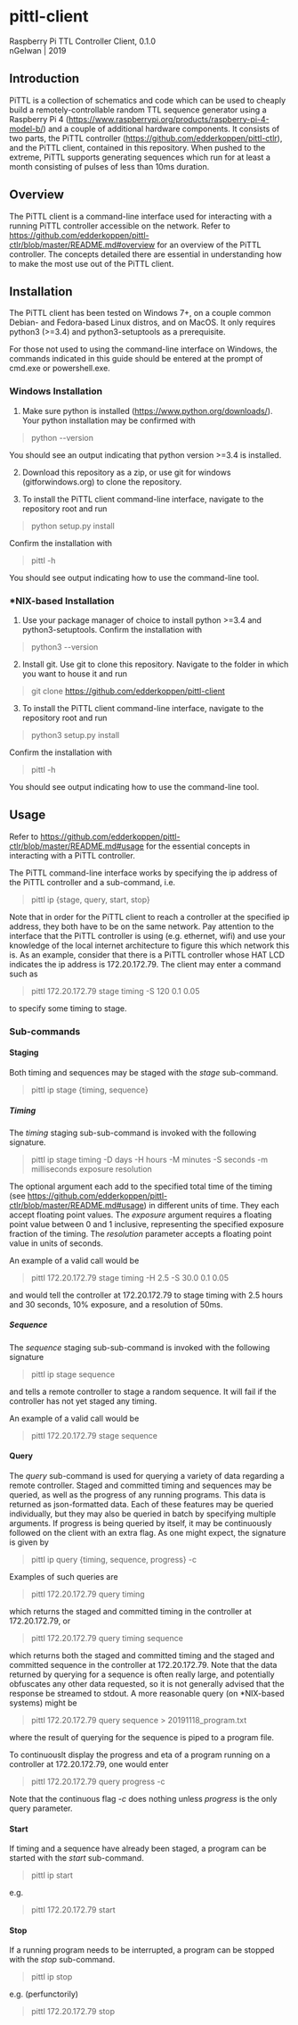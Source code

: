 # pittl-client
Raspberry Pi TTL Controller Client, 0.1.0  
nGelwan | 2019

## Introduction
PiTTL is a collection of schematics and code which can be used to cheaply build a remotely-controllable random TTL sequence generator using a Raspberry Pi 4 (https://www.raspberrypi.org/products/raspberry-pi-4-model-b/) and a couple of additional hardware components. It consists of two parts, the PiTTL controller (https://github.com/edderkoppen/pittl-ctlr), and the PiTTL client, contained in this repository. When pushed to the extreme, PiTTL supports generating sequences which run for at least a month consisting of pulses of less than 10ms duration. 

## Overview
The PiTTL client is a command-line interface used for interacting with a running PiTTL controller accessible on the network. Refer to https://github.com/edderkoppen/pittl-ctlr/blob/master/README.md#overview for an overview of the PiTTL controller. The concepts detailed there are essential in understanding how to make the most use out of the PiTTL client.

## Installation
The PiTTL client has been tested on Windows 7+, on a couple common Debian- and Fedora-based Linux distros, and on MacOS. It only requires python3 (>=3.4) and python3-setuptools as a prerequisite.

For those not used to using the command-line interface on Windows, the commands indicated in this guide should be entered at the prompt of cmd.exe or powershell.exe.

### Windows Installation
1. Make sure python is installed (https://www.python.org/downloads/). Your python installation may be confirmed with

> python --version

You should see an output indicating that python version >=3.4 is installed. 

2. Download this repository as a zip, or use git for windows (gitforwindows.org) to clone the repository.

3. To install the PiTTL client command-line interface, navigate to the repository root and run

> python setup.py install

Confirm the installation with

> pittl -h

You should see output indicating how to use the command-line tool.

### \*NIX-based Installation
1. Use your package manager of choice to install python >=3.4 and python3-setuptools. Confirm the installation with

> python3 --version

2. Install git. Use git to clone this repository. Navigate to the folder in which you want to house it and run

> git clone https://github.com/edderkoppen/pittl-client

3. To install the PiTTL client command-line interface, navigate to the repository root and run

> python3 setup.py install

Confirm the installation with

> pittl -h

You should see output indicating how to use the command-line tool.

## Usage
Refer to https://github.com/edderkoppen/pittl-ctlr/blob/master/README.md#usage for the essential concepts in interacting with a PiTTL controller.

The PiTTL command-line interface works by specifying the ip address of the PiTTL controller and a sub-command, i.e.

> pittl ip {stage, query, start, stop}

Note that in order for the PiTTL client to reach a controller at the specified ip address, they both have to be on the same network. Pay attention to the interface that the PiTTL controller is using (e.g. ethernet, wifi) and use your knowledge of the local internet architecture to figure this which network this is. As an example, consider that there is a PiTTL controller whose HAT LCD indicates the ip address is 172.20.172.79. The client may enter a command such as

> pittl 172.20.172.79 stage timing -S 120 0.1 0.05

to specify some timing to stage.

### Sub-commands
#### Staging
Both timing and sequences may be staged with the *stage* sub-command. 

> pittl ip stage {timing, sequence}

##### Timing
The *timing* staging sub-sub-command is invoked with the following signature.

> pittl ip stage timing -D days -H hours -M minutes -S seconds -m milliseconds exposure resolution

The optional argument each add to the specified total time of the timing (see https://github.com/edderkoppen/pittl-ctlr/blob/master/README.md#usage) in different units of time. They each accept floating point values. The *exposure* argument requires a floating point value between 0 and 1 inclusive, representing the specified exposure fraction of the timing. The *resolution* parameter accepts a floating point value in units of seconds.

An example of a valid call would be

> pittl 172.20.172.79 stage timing -H 2.5 -S 30.0 0.1 0.05

and would tell the controller at 172.20.172.79 to stage timing with 2.5 hours and 30 seconds, 10% exposure, and a resolution of 50ms.

##### Sequence
The *sequence* staging sub-sub-command is invoked with the following signature

> pittl ip stage sequence

and tells a remote controller to stage a random sequence. It will fail if the controller has not yet staged any timing.

An example of a valid call would be 

> pittl 172.20.172.79 stage sequence

#### Query
The *query* sub-command is used for querying a variety of data regarding a remote controller. Staged and committed timing and sequences may be queried, as well as the progress of any running programs. This data is returned as json-formatted data. Each of these features may be queried individually, but they may also be queried in batch by specifying multiple arguments. If progress is being queried by itself, it may be continuously followed on the client with an extra flag. As one might expect, the signature is given by

> pittl ip query {timing, sequence, progress} -c

Examples of such queries are

> pittl 172.20.172.79 query timing

which returns the staged and committed timing in the controller at 172.20.172.79, or

> pittl 172.20.172.79 query timing sequence

which returns both the staged and committed timing and the staged and committed sequence in the controller at 172.20.172.79. Note that the data returned by querying for a sequence is often really large, and potentially obfuscates any other data requested, so it is not generally advised that the response be streamed to stdout. A more reasonable query (on \*NIX-based systems) might be

> pittl 172.20.172.79 query sequence > 20191118_program.txt

where the result of querying for the sequence is piped to a program file.

To continuouslt display the progress and eta of a program running on a controller at 172.20.172.79, one would enter

> pittl 172.20.172.79 query progress -c

Note that the continuous flag *-c* does nothing unless *progress* is the only query parameter.

#### Start
If timing and a sequence have already been staged, a program can be started with the *start* sub-command.

> pittl ip start

e.g.

> pittl 172.20.172.79 start

#### Stop
If a running program needs to be interrupted, a program can be stopped with the *stop* sub-command.

> pittl ip stop

e.g. (perfunctorily)

> pittl 172.20.172.79 stop
